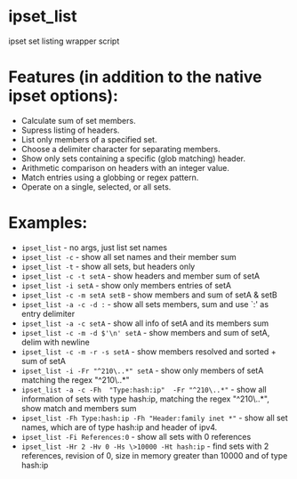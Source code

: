 ipset_list
==========

ipset set listing wrapper script


Features (in addition to the native ipset options):
==========

- Calculate sum of set members.
- Supress listing of headers.
- List only members of a specified set.
- Choose a delimiter character for separating members.
- Show only sets containing a specific (glob matching) header.
- Arithmetic comparison on headers with an integer value.
- Match entries using a globbing or regex pattern.
- Operate on a single, selected, or all sets.


Examples:
==========

- `ipset_list`                         - no args, just list set names
- `ipset_list -c`                      - show all set names and their member sum
- `ipset_list -t`                      - show all sets, but headers only
- `ipset_list -c -t setA`              - show headers and member sum of setA
- `ipset_list -i setA`                 - show only members entries of setA
- `ipset_list -c -m setA setB`         - show members and sum of setA & setB
- `ipset_list -a -c -d :`              - show all sets members, sum and use `:' as entry delimiter
- `ipset_list -a -c setA`              - show all info of setA and its members sum
- `ipset_list -c -m -d $'\n' setA`     - show members and sum of setA, delim with newline
- `ipset_list -c -m -r -s setA`        - show members resolved and sorted + sum of setA
- `ipset_list -i -Fr "^210\..*" setA` - show only members of setA matching the regex "^210\\..*"
- `ipset_list -a -c -Fh  "Type:hash:ip"  -Fr "^210\..*"` - show all information of sets with type hash:ip, 
matching the regex "^210\\..*", show match and members sum
- `ipset_list -Fh Type:hash:ip -Fh "Header:family inet *"` - show all set names, which are of type hash:ip and header of ipv4.
- `ipset_list -Fi References:0`    - show all sets with 0 references
- `ipset_list -Hr 2 -Hv 0 -Hs \>10000 -Ht hash:ip`    - find sets with 2 references, revision of 0,
size in memory greater than 10000 and of type hash:ip


